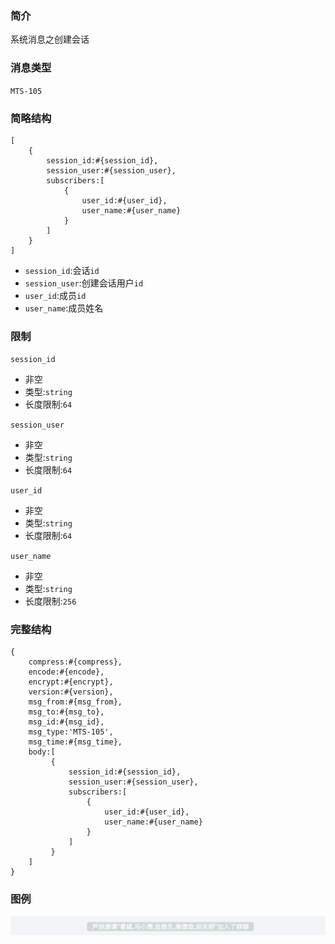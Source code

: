 ### 简介

系统消息之创建会话

### 消息类型

`MTS-105`

### 简略结构
```
[
    {
        session_id:#{session_id},
        session_user:#{session_user},
        subscribers:[
            {
                user_id:#{user_id},
                user_name:#{user_name}
            }
        ]
    }
]
```
- `session_id`:会话`id`
- `session_user`:创建会话用户`id`
- `user_id`:成员`id`
- `user_name`:成员姓名

### 限制

`session_id`
- 非空
- 类型:`string`
- 长度限制:`64`

`session_user`
- 非空
- 类型:`string`
- 长度限制:`64`

`user_id`
- 非空
- 类型:`string`
- 长度限制:`64`

`user_name`
- 非空
- 类型:`string`
- 长度限制:`256`

### 完整结构
```
{
    compress:#{compress},
    encode:#{encode},
    encrypt:#{encrypt},
    version:#{version},
    msg_from:#{msg_from},
    msg_to:#{msg_to},
    msg_id:#{msg_id},
    msg_type:'MTS-105',
    msg_time:#{msg_time},
    body:[
         {
             session_id:#{session_id},
             session_user:#{session_user},
             subscribers:[
                 {
                     user_id:#{user_id},
                     user_name:#{user_name}
                 }
             ]
         }
    ]
}
```

### 图例

![Alt text][demo]

[demo]:https://github.com/GepengCn/tlim/blob/dev/images/MTS_105.png?raw=true
